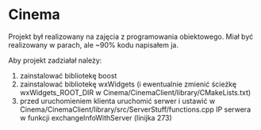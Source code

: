 # Cinema

Projekt był realizowany na zajęcia z programowania obiektowego.
Miał być realizowany w parach, ale ~90% kodu napisałem ja.

Aby projekt zadziałał należy:
1) zainstalować bibliotekę boost
2) zainstalować bibliotekę wxWidgets (i ewentualnie zmienić ścieżkę wxWidgets_ROOT_DIR w Cinema/CinemaClient/library/CMakeLists.txt)
3) przed uruchomieniem klienta uruchomić serwer i ustawić w Cinema/CinemaClient/library/src/ServerStuff/functions.cpp IP serwera w funkcji exchangeInfoWithServer (linijka 273)
